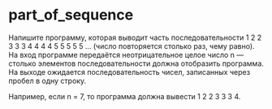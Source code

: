 # part_of_sequence

Напишите программу, которая выводит часть последовательности 1 2 2 3 3 3 4 4 4 4 5 5 5 5 5 ... (число повторяется столько раз, чему равно). На вход программе передаётся неотрицательное целое число n — столько элементов последовательности должна отобразить программа. На выходе ожидается последовательность чисел, записанных через пробел в одну строку.

Например, если n = 7, то программа должна вывести 1 2 2 3 3 3 4.
